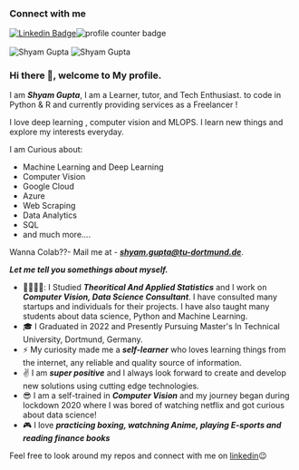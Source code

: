 ### Connect with me

[![Linkedin Badge](https://img.shields.io/badge/-shyamgupta196-blue?logo=Linkedin&logoColor=white&link=https://www.linkedin.com/in/shyam-d-gupta/)](https://www.linkedin.com/in/shyam-gupta-5356511aa/)<img src="https://komarev.com/ghpvc/?username=shyamgupta196" alt="profile counter badge" />


<img src="https://github-readme-stats.vercel.app/api?username=shyamgupta196&?count_private=true&show_icons=true" alt="Shyam Gupta" align="center" /> <img src="https://github-readme-stats.vercel.app/api/top-langs/?username=shyamgupta196" alt='Shyam Gupta' align="center" />


### Hi there 👋, welcome to My profile.

I am ***Shyam Gupta***, I am a Learner, tutor, and Tech Enthusiast. to code in Python & R and currently providing services as a Freelancer !

I love deep learning , computer vision and MLOPS. I learn new things and explore my interests everyday. 

I am Curious about: 
- Machine Learning and Deep Learning 
- Computer Vision 
- Google Cloud  
- Azure
- Web Scraping
- Data Analytics
- SQL
- and much more....

Wanna Colab??- Mail me at - ***shyam.gupta@tu-dortmund.de***.


***Let me tell you somethings about myself.***
 - 🧑🏽‍💻🔭: I Studied ***Theoritical And Applied Statistics*** and I work on ***Computer Vision, Data Science Consultant***. I have consulted many startups and individuals for their projects. I have also taught many students about data science, Python and Machine Learning.
 - :mortar_board: I Graduated in 2022 and Presently Pursuing Master's In Technical University, Dortmund, Germany.
 - :zap: My curiosity made me a ***self-learner*** who loves learning things from the internet, any reliable and quality source of information.
 - :v:  I am ***super positive*** and I always look forward to create and develop new solutions using cutting edge technologies.
 - :sunglasses: I am a self-trained in ***Computer Vision*** and my journey began during lockdown 2020 where I was bored of watching netflix and got curious about data science!
 - :video_game: I love ***practicing boxing,  watchning Anime, playing E-sports and reading finance books***

  
Feel free to look around my repos and connect with me on [linkedin](https://www.linkedin.com/in/shyam-gupta-5356511aa/)😉


<!--
**shyamgupta196/shyamgupta196** is a ✨ _special_ ✨ repository because its `README.md` (this file) appears on your GitHub profile.

Here are some ideas to get you started:

-  I’m currently working on ...
- 🌱 I’m currently learning ...
- 👯 I’m looking to collaborate on ...
- 🤔 I’m looking for help with ...
- 💬 Ask me about ...
- 📫 How to reach me: ...
- 😄 Pronouns: ...
- ⚡ Fun fact: ...
-->
